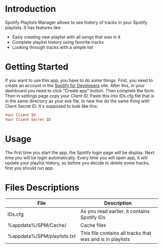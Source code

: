 # Introduction
Spotify Playlists Manager allows to see history of tracks in your Spotify playlists. It has features like:
 - Easly creating new playlist with all songs that was in it
 - Complete playlist history using favorite tracks
 - Looking through tracks with a simple list

# Getting Started
If you want to use this app, you have to do some things. First, you need to create an account in the [Spotify for Developers](https://developer.spotify.com/) site. After this, in your dashboard you need to click "Create app" button. Then complete the form. Then in settings page copy your Client ID. Paste this into IDs.cfg file that is in the same directory as your exe file. In new line do the same thing with Client Secret ID. It`s supposed to look like this:
```cfg
Your Client ID
Your Client Secret ID
```

# Usage
The first time you start the app, the Spotify login page will be display. Next time you will be login automatically. Every time you will open app, it will update your playlist history, so before you decide to delete some tracks, first you should run app.

# Files Descriptions
| File | Description |
| --- | --- |
| IDs.cfg | As you read earlier, it contains Spotify IDs |
| %appdata%/SPM/Cache/ | Cache files |
| %appdata%/SPM/playlists.txt | This file contains all tracks that was and is in playlists |

